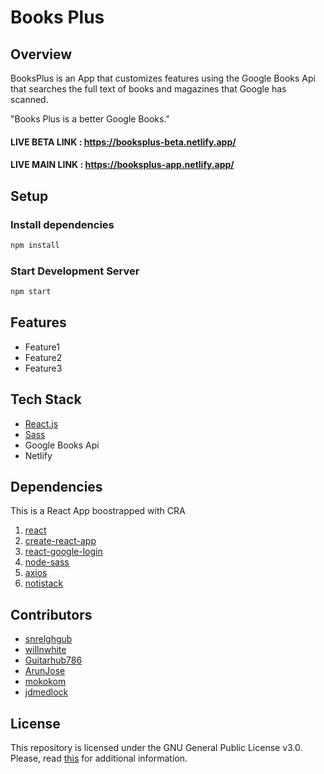 # Books Plus

## Overview

BooksPlus is an App that customizes features using the Google Books Api that searches the full text of books and magazines that Google has scanned. 

"Books Plus is a better Google Books."

#### LIVE BETA LINK : https://booksplus-beta.netlify.app/
#### LIVE MAIN LINK : https://booksplus-app.netlify.app/

## Setup

### Install dependencies

```bash
npm install
```

### Start Development Server

```bash
npm start
```

## Features
- Feature1
- Feature2
- Feature3

## Tech Stack
- [React.js](https://reactjs.org/)
- [Sass](https://sass-lang.com/)
- Google Books Api
- Netlify

## Dependencies
This is a React App boostrapped with CRA
1. [react](https://www.npmjs.com/package/react)
2. [create-react-app](https://www.npmjs.com/package/create-react-app)
3. [react-google-login](https://www.npmjs.com/package/react-google-login)
4. [node-sass](https://www.npmjs.com/package/node-sass)
5. [axios](https://www.npmjs.com/search?q=axios)
6. [notistack](https://www.npmjs.com/package/notistack)

## Contributors
- [snrelghgub](https://github.com/snrelghgub)
- [willnwhite](https://github.com/willnwhite)
- [Guitarhub786](https://github.com/Guitarhub786)
- [ArunJose](https://github.com/ArunJose)
- [mokokom](https://github.com/mokokom)
- [jdmedlock](https://github.com/jdmedlock)

## License

This repository is licensed under the GNU General Public License v3.0.
Please, read [this](/LICENSE.md) for additional information.